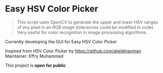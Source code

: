# Easy HSV Color Picker
> This script uses OpenCV to generate the upper and lower HSV ranges of any pixel in an RGB image (tolerances could be modified in code). Very useful for color recognition in image processing algorithms.

Currently developing the GUI for Easy HSV Color Picker

Inspired from HSV Color Picker by https://github.com/alieldinayman
Maintainer: Effry Muhammad

This project is **open for public**